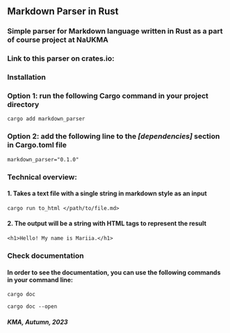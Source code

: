 ## Markdown Parser in Rust
### Simple parser for Markdown language written in Rust as a part of course project at NaUKMA

### Link to this parser on crates.io: 

### Installation

### Option 1: run the following Cargo command in your project directory 
```
cargo add markdown_parser
```

### Option 2: add the following line to the *[dependencies]* section in Cargo.toml file

```
markdown_parser="0.1.0" 
```

### Technical overview:

#### 1. Takes a text file with a single string in markdown style as an input
```
cargo run to_html </path/to/file.md>

```

#### 2. The output will be a string with HTML tags to represent the result

```
<h1>Hello! My name is Mariia.</h1>
```

### Check documentation 

#### In order to see the documentation, you can use the following commands in your command line:
```
cargo doc

cargo doc --open
```
#### *KMA, Autumn, 2023*  